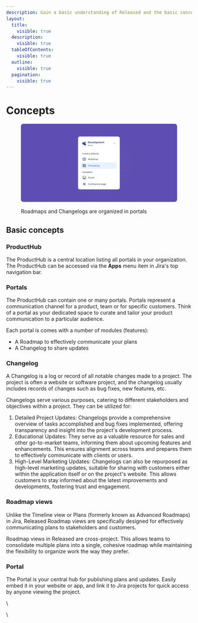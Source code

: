 ```yaml
---
description: Gain a basic understanding of Released and the basic concepts.
layout:
  title:
    visible: true
  description:
    visible: true
  tableOfContents:
    visible: true
  outline:
    visible: true
  pagination:
    visible: true
---
```


# Concepts

<figure><img src="../.gitbook/assets/Space Illustration.png" alt=""><figcaption><p>Roadmaps and Changelogs are organized in portals</p></figcaption></figure>

## Basic concepts

### ProductHub

The ProductHub is a central location listing all portals in your organization. The ProductHub can be accessed via the **Apps** menu item in Jira's top navigation bar.

### Portals

The ProductHub can contain one or many portals. Portals represent a communication channel for a product, team or for specific customers. Think of a portal as your dedicated space to curate and tailor your product communication to a particular audience.

Each portal is comes with a number of modules (features):&#x20;

* A Roadmap to effectively communicate your plans
* A Changelog to share updates

### Changelog

A Changelog is a log or record of all notable changes made to a project. The project is often a website or software project, and the changelog usually includes records of changes such as bug fixes, new features, etc.&#x20;

Changelogs serve various purposes, catering to different stakeholders and objectives within a project. They can be utilized for:

1. Detailed Project Updates: Changelogs provide a comprehensive overview of tasks accomplished and bug fixes implemented, offering transparency and insight into the project's development process.
2. Educational Updates: They serve as a valuable resource for sales and other go-to-market teams, informing them about upcoming features and enhancements. This ensures alignment across teams and prepares them to effectively communicate with clients or users.
3. High-Level Marketing Updates: Changelogs can also be repurposed as high-level marketing updates, suitable for sharing with customers either within the application itself or on the project's website. This allows customers to stay informed about the latest improvements and developments, fostering trust and engagement.

### Roadmap views

Unlike the Timeline view or Plans (formerly known as Advanced Roadmaps) in Jira, Released Roadmap views are specifically designed for effectively communicating plans to stakeholders and customers.

Roadmap views in Released are cross-project. This allows teams to consolidate multiple plans into a single, cohesive roadmap while maintaining the flexibility to organize work the way they prefer.

### Portal

The Portal is your central hub for publishing plans and updates. Easily embed it in your website or app, and link it to Jira projects for quick access by anyone viewing the project.

\


\
